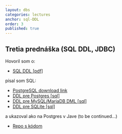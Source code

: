 ```yaml
---
layout: dbs
categories: lectures
anchor: sql-DDL
order: 3
published: true
---
```

## Tretia prednáška (SQL DDL, JDBC)

Hovoril som o:

* [SQL DDL [pdf]](/lectures/files/03.01_SQL-DDL.pdf)

písal som SQL:

* [PostgreSQL download link](https://www.enterprisedb.com/downloads/postgres-postgresql-downloads)
* [DDL pre Postgres [sql]](/lectures/files/03_postgres_statements-DDL.sql)
* [DDL pre MySQL/MariaDB DML [sql]](/lectures/files/03_mysql_statements-DDL.sql)
* [DDL pre SQLite [sql]](/lectures/files/03_sqlite_statements-DDL.sql)

a ukazoval ako na Postgres v Jave (to be continued...)

* [Repo s kódom](https://github.com/dbs-fiit/simple-java-example)


